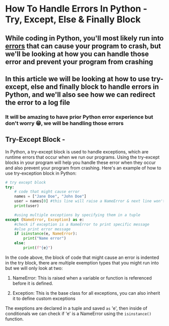 # How To Handle Errors In Python - Try, Except, Else & Finally Block

## While coding in Python, you'll most likely run into [errors](https://www.freecodecamp.org/news/common-errors-in-python-and-how-to-fix-them/) that can cause your program to crash, but we'll be looking at how you can handle those error and prevent your program from crashing

## In this article we will be looking at how to use try-except, else and finally block to handle errors in Python, and we'll also see how we can redirect the error to a log file

### It will be amazing to have prior Python error experience  but don't worry 😁, we will be handling those errors

## Try-Except Block -

In Python, a try-except block is used to handle exceptions, which are runtime errors that occur when we run our programs. Using the try-except blocks in your program will help you handle these error when they occur and also prevent your program from crashing. Here's an example of how to use try-exception block in Python:

```python
# try except block
try: 
    # code that might cause error
    names = ["Jane Doe", "John Doe"] 
    user = names[0] #this line will raise a NameError & next line won't execute
    print(user)

    #using multiple exceptions by specifying them in a tuple
except (NameError, Exception) as e: 
    #check if exception is a NameError to print specific message
    #else print error message
    if isinstance(e, NameError): 
        print("Name error")
    else: 
        print(f"{e}")
```

In the code above, the block of code that might cause an error is indented in the try block, there are multiple exemption types that you might run into but we will only look at two:

1. NameError: This is raised when a variable or function is referenced before it is defined.

2. Exception: This is the base class for all exceptions, you can also inherit it to define custom exceptions

The exeptions are declared in a tuple and saved `as` 'e', then inside of conditionals we can check if 'e' is a NameError using the `isinstance()` function.
